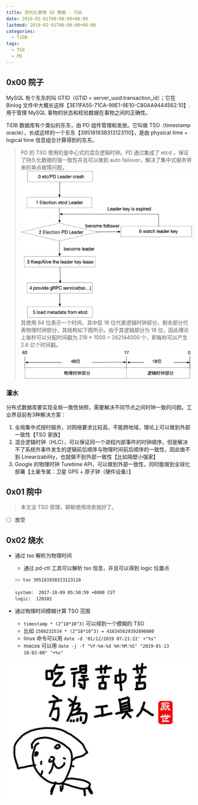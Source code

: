 ```yaml
---
title: 序列化事物 ID 策略 - TSO
date: 2019-02-01T00:00:00+08:00
lastmod: 2019-02-01T00:00:00+08:00
categories: 
  - TiDB
tags:
  - TSO
  - PD
---
```

## 0x00 院子

MySQL 有个东东的叫 GTID（GTID = server_uuid:transaction_id）；它在 Binlog 文件中大概长这样【3E11FA55-71CA-99E1-9E10-C80AA9444562:10】.用于管理 MySQL 事物的状态和校验数据在事物之间的正确性。

TiDB 数据库有个类似的东东，由 PD 组件管理和发放。它叫做 TSO（timestamp oracle），长成这样的一个东东【395181938313123110】，是由 physical time + logical time 信息组合计算得到的东东。

> PD 的 TSO 使用的是中心式的混合逻辑时钟。PD 通过集成了 etcd ，保证了持久化数据的强一致性并且可以做到 auto failover，解决了集中式服务带来的单点故障问题。  
> ![pd-auto-failover](./pd-auto-failover.png "ap.tidb.cc 序列化事物 ID 策略 - TSO")  
> 其使用 64 位表示一个时间，其中低 18 位代表逻辑时钟部分，剩余部分代表物理时钟部分，其结构如下图所示。由于其逻辑部分为 18 位，因此理论上每秒可以分配时间戳为 218 * 1000 = 262144000 个，即每秒可以产生 2.6 亿个时间戳。  
> ![tso](./tso.png "ap.tidb.cc 序列化事物 ID 策略 - TSO")  

### 灌水

分布式数据库要实现全局一致性快照，需要解决不同节点之间时钟一致的问题。工业界目前有3种解决方案：

1. 全局集中式授时服务，对网络要求比较高，不能跨地域，理论上可以做到外部一致性【TSO 家族】
2. 混合逻辑时钟（HLC），可以保证同一个进程内部事件的时钟顺序，但是解决不了系统外事件发生的逻辑前后顺序与物理时间前后顺序的一致性，因此做不到 Linearizability，也就做不到外部一致性【比如隔壁小强家】
3. Google 的物理时钟 Turetime API，可以做到外部一致性，同时能做到全球化部署【土豪专属：卫星 GPS + 原子钟（硬件设备）】

## 0x01 院中

> 本文没 TSO 原理，聊聊使用场景就好了。

- [ ] 放空

## 0x02 烧水

- 通过 tso 解析为物理时间
  - 通过 pd-ctl 工具可以解析 tso 信息，并且可以得到 logic 位置点

  ```bash
  >> tso 395181938313123110

  system:  2017-10-09 05:50:59 +0800 CST
  logic:  120102
  ```

- 通过物理时间模糊计算 TSO 范围
  - `timestamp * (2^18*10^3)` 可以得到一个模糊的 TSO
  - 比如 `1588232534 * (2^18*10^3) = 416345629392896000`
  - linux 命令可以用 `date -d '01/12/2019 07:21:22' +"%s"`
  - macos 可以用 `date -j -f "%Y-%m-%d %H:%M:%S" "2019-01-13 18:02:00" "+%s"`

![ap.tidb.cc](/global/helpertools.jpg)
